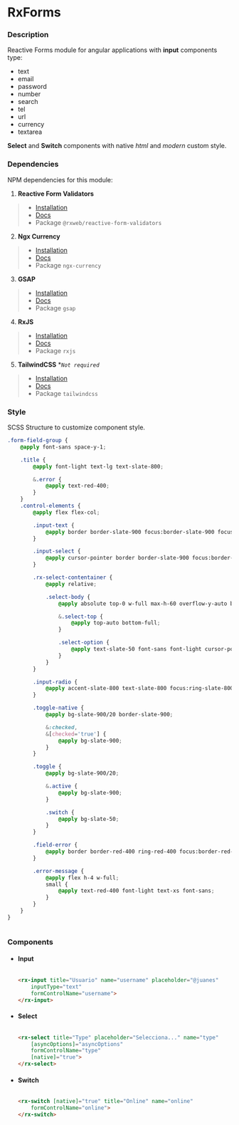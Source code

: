 # RxForms

### Description
Reactive Forms module for angular applications with **input** components type: 

- text
- email
- password
- number
- search
- tel
- url
- currency
- textarea

**Select** and **Switch** components with native *html* and *modern* custom style.

### Dependencies

NPM dependencies for this module:

1. **Reactive Form Validators**
> - [Installation](https://www.npmjs.com/package/@rxweb/reactive-form-validators)
> - [Docs](https://docs.rxweb.io/getting-started)
> - Package `@rxweb/reactive-form-validators`

2. **Ngx Currency**
> - [Installation](https://www.npmjs.com/package/ngx-currency)
> - [Docs](https://nbfontana.github.io/ngx-currency/docs/)
> - Package `ngx-currency`

3. **GSAP**
> - [Installation](https://www.npmjs.com/package/gsap)
> - [Docs](https://greensock.com/docs/)
> - Package `gsap`

4. **RxJS**
> - [Installation](https://www.npmjs.com/package/rxjs)
> - [Docs](https://rxjs.dev/api)
> - Package `rxjs`

5. **TailwindCSS** **`Not required`*
> - [Installation](https://tailwindcss.com/docs/installation/using-postcss)
> - [Docs](https://tailwindcss.com/docs/installation)
> - Package `tailwindcss`

### Style

SCSS Structure to customize component style.

```scss
.form-field-group {
    @apply font-sans space-y-1;

    .title {
        @apply font-light text-lg text-slate-800;

        &.error {
            @apply text-red-400;
        }
    }
    .control-elements {
        @apply flex flex-col;

        .input-text {
            @apply border border-slate-900 focus:border-slate-900 focus:ring-slate-900 p-2 w-full rounded-lg text-slate-800 text-base font-extralight;
        }

        .input-select {
            @apply cursor-pointer border border-slate-900 focus:border-slate-900 focus:ring-slate-900 p-2 w-full rounded-lg text-slate-800 text-base font-extralight;
        }

        .rx-select-contentainer {
            @apply relative;

            .select-body {
                @apply absolute top-0 w-full max-h-60 overflow-y-auto bg-slate-800 py-4 shadow-lg shadow-slate-800/70 rounded-lg pointer-events-none opacity-0 translate-y-1/4;

                &.select-top {
                    @apply top-auto bottom-full;
                }

                .select-option {
                    @apply text-slate-50 font-sans font-light cursor-pointer px-4 py-2 hover:bg-slate-900 duration-200;
                }
            }
        }

        .input-radio {
            @apply accent-slate-800 text-slate-800 focus:ring-slate-800;
        }

        .toggle-native {
            @apply bg-slate-900/20 border-slate-900;

            &:checked,
            &[checked='true'] {
                @apply bg-slate-900;
            }
        }

        .toggle {
            @apply bg-slate-900/20;

            &.active {
                @apply bg-slate-900;
            }

            .switch {
                @apply bg-slate-50;
            }
        }

        .field-error {
            @apply border border-red-400 ring-red-400 focus:border-red-400 focus:ring-red-400;
        }

        .error-message {
            @apply flex h-4 w-full;
            small {
                @apply text-red-400 font-light text-xs font-sans;
            }
        }
    }
}



```

### Components

- #### Input
    <!-- - Html -->

    ``` html

    <rx-input title="Usuario" name="username" placeholder="@juanes" 
        inputType="text" 
        formControlName="username">
    </rx-input>

    ```

- #### Select
    <!-- - Html -->

    ``` html

    <rx-select title="Type" placeholder="Selecciona..." name="type" 
        [asyncOptions]="asyncOptions" 
        formControlName="type" 
        [native]="true">
    </rx-select>

    ```

- #### Switch
    <!-- - Html -->

    ``` html

    <rx-switch [native]="true" title="Online" name="online" 
        formControlName="online">
    </rx-switch>

